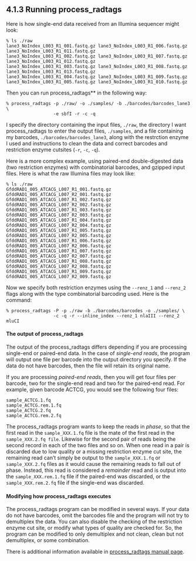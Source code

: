 <h2 id="running-process_radtags"><strong>4.1.3 Running process_radtags</strong></h2>
<p>Here is how single-end data received from an Illumina sequencer might look:</p>
<pre><code>% ls ./raw 
lane3_NoIndex_L003_R1_001.fastq.gz lane3_NoIndex_L003_R1_006.fastq.gz lane3_NoIndex_L003_R1_011.fastq.gz
lane3_NoIndex_L003_R1_002.fastq.gz lane3_NoIndex_L003_R1_007.fastq.gz lane3_NoIndex_L003_R1_012.fastq.gz
lane3_NoIndex_L003_R1_003.fastq.gz lane3_NoIndex_L003_R1_008.fastq.gz lane3_NoIndex_L003_R1_013.fastq.gz
lane3_NoIndex_L003_R1_004.fastq.gz lane3_NoIndex_L003_R1_009.fastq.gz
lane3_NoIndex_L003_R1_005.fastq.gz lane3_NoIndex_L003_R1_010.fastq.gz
</code></pre>
<p>Then you can run process_radtags** in the following way:</p>
<pre><code>% process_radtags -p ./raw/ -o ./samples/ -b ./barcodes/barcodes_lane3 \ 
                  -e sbfI -r -c -q
</code></pre>
<p>I specify the directory containing the input files, <code>./raw</code>, the directory I want process_radtags to enter the output files, <code>./samples</code>, and a file containing my barcodes, <code>./barcodes/barcodes_lane3</code>, along with the restrction enzyme I used and instructions to clean the data and correct barcodes and restriction enzyme cutsites (<code>-r</code>, <code>-c</code>, <code>-q</code>).</p>
<p>Here is a more complex example, using paired-end double-digested data (two restriction enzymes) with combinatorial barcodes, and gzipped input files. Here is what the raw Illumina files may look like:</p>
<pre><code>% ls ./raw
GfddRAD1_005_ATCACG_L007_R1_001.fastq.gz GfddRAD1_005_ATCACG_L007_R2_001.fastq.gz
GfddRAD1_005_ATCACG_L007_R1_002.fastq.gz GfddRAD1_005_ATCACG_L007_R2_002.fastq.gz
GfddRAD1_005_ATCACG_L007_R1_003.fastq.gz GfddRAD1_005_ATCACG_L007_R2_003.fastq.gz
GfddRAD1_005_ATCACG_L007_R1_004.fastq.gz GfddRAD1_005_ATCACG_L007_R2_004.fastq.gz
GfddRAD1_005_ATCACG_L007_R1_005.fastq.gz GfddRAD1_005_ATCACG_L007_R2_005.fastq.gz
GfddRAD1_005_ATCACG_L007_R1_006.fastq.gz GfddRAD1_005_ATCACG_L007_R2_006.fastq.gz
GfddRAD1_005_ATCACG_L007_R1_007.fastq.gz GfddRAD1_005_ATCACG_L007_R2_007.fastq.gz
GfddRAD1_005_ATCACG_L007_R1_008.fastq.gz GfddRAD1_005_ATCACG_L007_R2_008.fastq.gz
GfddRAD1_005_ATCACG_L007_R1_009.fastq.gz GfddRAD1_005_ATCACG_L007_R2_009.fastq.gz
</code></pre>
<p>Now we specify both restriction enzymes using the <code>--renz_1</code> and <code>--renz_2</code> flags along with the type combinatorial barcoding used. Here is the command:</p>
<pre><code>% process_radtags -P -p ./raw -b ./barcodes/barcodes -o ./samples/ \ 
                  -c -q -r --inline_index --renz_1 nlaIII --renz_2 mluCI
</code></pre>
<h4 id="the-output-of-process_radtags">The output of process_radtags</h4>
<p>The output of the process_radtags differs depending if you are processing single-end or paired-end data. In the case of <em>single-end reads</em>, the program will output one file per barcode into the output directory you specify. If the data do not have barcodes, then the file will retain its original name.</p>
<p>If you are processing <em>paired-end reads</em>, then you will get four files per barcode, two for the single-end read and two for the paired-end read. For example, given barcode ACTCG, you would see the following four files:</p>
<pre><code>sample_ACTCG.1.fq
sample_ACTCG.rem.1.fq
sample_ACTCG.2.fq
sample_ACTCG.rem.2.fq
</code></pre>
<p>The process_radtags program wants to keep the reads in <em>phase</em>, so that the first read in the <code>sample_XXX.1.fq</code> file is the mate of the first read in the <code>sample_XXX.2.fq file</code>. Likewise for the second pair of reads being the second record in each of the two files and so on. When one read in a pair is discarded due to low quality or a missing restriction enzyme cut site, the remaining read can’t simply be output to the <code>sample_XXX.1.fq</code> or <code>sample_XXX.2.fq</code> files as it would cause the remaining reads to fall out of phase. Instead, this read is considered a <em>remainder</em> read and is output into the <code>sample_XXX.rem.1.fq</code> file if the paired-end was discarded, or the <code>sample_XXX.rem.2.fq</code> file if the single-end was discarded.</p>
<h4 id="modifying-how-process_radtags-executes">Modifying how process_radtags executes</h4>
<p>The process_radtags program can be modified in several ways. If your data do not have barcodes, omit the barcodes file and the program will not try to demultiplex the data. You can also disable the checking of the restriction enzyme cut site, or modify what types of quality are checked for. So, the program can be modified to only demultiplex and not clean, clean but not demultiplex, or some combination.</p>
<p>There is additional information available in <a href="http://catchenlab.life.illinois.edu/stacks/comp/process_radtags.php">process_radtags manual page</a>.</p>

